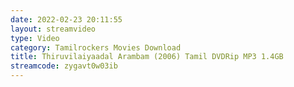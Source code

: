 ```yaml
---
date: 2022-02-23 20:11:55
layout: streamvideo
type: Video
category: Tamilrockers Movies Download
title: Thiruvilaiyaadal Arambam (2006) Tamil DVDRip MP3 1.4GB
streamcode: zygavt0w03ib
---
```

